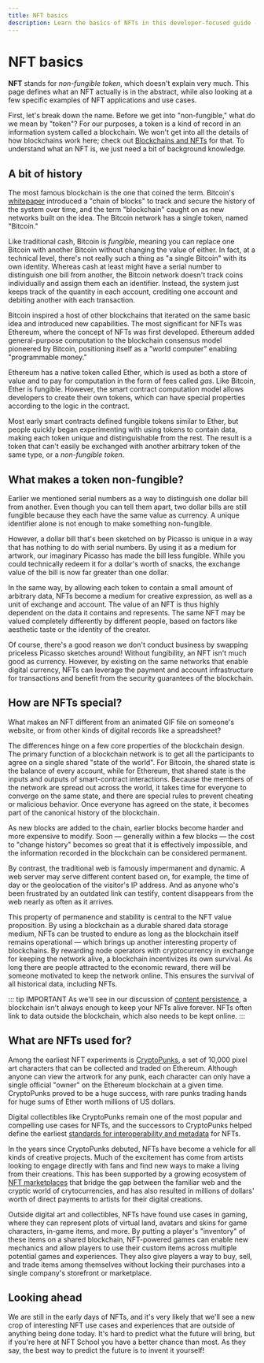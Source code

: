 ```yaml
---
title: NFT basics
description: Learn the basics of NFTs in this developer-focused guide - what they are, why they are important, and how they are shaping the future of the arts, games, collectibles, and more.
---
```

 # NFT basics

**NFT** stands for _non-fungible token_, which doesn't explain very much. This page defines what an NFT actually is in the abstract, while also looking at a few specific examples of NFT applications and use cases.

First, let's break down the name. Before we get into "non-fungible," what do we mean by "token"? For our purposes, a token is a kind of record in an information system called a blockchain. We won't get into all the details of how blockchains work here; check out [Blockchains and NFTs](./blockchains.md) for that. To understand what an NFT is, we just need a bit of background knowledge.

## A bit of history

The most famous blockchain is the one that coined the term. Bitcoin's [whitepaper](https://bitcoin.org/bitcoin.pdf) introduced a "chain of blocks" to track and secure the history of the system over time, and the term "blockchain" caught on as new networks built on the idea. The Bitcoin network has a single token, named "Bitcoin." 

Like traditional cash, Bitcoin is _fungible_, meaning you can replace one Bitcoin with another Bitcoin without changing the value of either. In fact, at a technical level, there's not really such a thing as "a single Bitcoin" with its own identity. Whereas cash at least might have a serial number to distinguish one bill from another, the Bitcoin network doesn't track coins individually and assign them each an identifier. Instead, the system just keeps track of the quantity in each account, crediting one account and debiting another with each transaction.

Bitcoin inspired a host of other blockchains that iterated on the same basic idea and introduced new capabilities. The most significant for NFTs was Ethereum, where the concept of NFTs was first developed. Ethereum added general-purpose computation to the blockchain consensus model pioneered by Bitcoin, positioning itself as a "world computer" enabling "programmable money." 

Ethereum has a native token called Ether, which is used as both a store of value and to pay for computation in the form of fees called _gas_. Like Bitcoin, Ether is fungible. However, the smart contract computation model allows developers to create their own tokens, which can have special properties according to the logic in the contract. 

Most early smart contracts defined fungible tokens similar to Ether, but people quickly began experimenting with using tokens to contain data, making each token unique and distinguishable from the rest. The result is a token that can't easily be exchanged with another arbitrary token of the same type, or a _non-fungible token_. 

## What makes a token non-fungible?

Earlier we mentioned serial numbers as a way to distinguish one dollar bill from another. Even though you can tell them apart, two dollar bills are still fungible because they each have the same value as currency. A unique identifier alone is not enough to make something non-fungible.

However, a dollar bill that's been sketched on by Picasso is unique in a way that has nothing to do with serial numbers. By using it as a medium for artwork, our imaginary Picasso has made the bill less fungible. While you could technically redeem it for a dollar's worth of snacks, the exchange value of the bill is now far greater than one dollar.

In the same way, by allowing each token to contain a small amount of arbitrary data, NFTs become a medium for creative expression, as well as a unit of exchange and account. The value of an NFT is thus highly dependent on the data it contains and represents. The same NFT may be valued completely differently by different people, based on factors like aesthetic taste or the identity of the creator.

Of course, there's a good reason we don't conduct business by swapping priceless Picasso sketches around! Without fungibility, an NFT isn't much good as currency. However, by existing on the same networks that enable digital currency, NFTs can leverage the payment and account infrastructure for transactions and benefit from the security guarantees of the blockchain.

## How are NFTs special?

What makes an NFT different from an animated GIF file on someone's website, or from other kinds of digital records like a spreadsheet?

The differences hinge on a few core properties of the blockchain design. The primary function of a blockchain network is to get all the participants to agree on a single shared "state of the world". For Bitcoin, the shared state is the balance of every account, while for Ethereum, that shared state is the inputs and outputs of smart-contract interactions. Because the members of the network are spread out across the world, it takes time for everyone to converge on the same state, and there are special rules to prevent cheating or malicious behavior. Once everyone has agreed on the state, it becomes part of the canonical history of the blockchain.

As new blocks are added to the chain, earlier blocks become harder and more expensive to modify. Soon — generally within a few blocks — the cost to "change history" becomes so great that it is effectively impossible, and the information recorded in the blockchain can be considered permanent.

By contrast, the traditional web is famously impermanent and dynamic. A web server may serve different content based on, for example, the time of day or the geolocation of the visitor's IP address. And as anyone who's been frustrated by an outdated link can testify, content disappears from the web nearly as often as it arrives. 

This property of permanence and stability is central to the NFT value proposition. By using a blockchain as a durable shared data storage medium, NFTs can be trusted to endure as long as the blockchain itself remains operational — which brings up another interesting property of blockchains. By rewarding node operators with cryptocurrency in exchange for keeping the network alive, a blockchain incentivizes its own survival. As long there are people attracted to the economic reward, there will be someone motivated to keep the network online. This ensures the survival of all historical data, including NFTs.

::: tip IMPORTANT
As we'll see in our discussion of [content persistence](/concepts/content-persistence.md), a blockchain isn't always enough to keep your NFTs alive forever. NFTs often link to data outside the blockchain, which also needs to be kept online.
:::

## What are NFTs used for?

Among the earliest NFT experiments is [CryptoPunks](https://www.larvalabs.com/cryptopunks), a set of 10,000 pixel art characters that can be collected and traded on Ethereum. Although anyone can view the artwork for any punk, each character can only have a single official "owner" on the Ethereum blockchain at a given time. CryptoPunks proved to be a huge success, with rare punks trading hands for huge sums of Ether worth millions of US dollars.

Digital collectibles like CryptoPunks remain one of the most popular and compelling use cases for NFTs, and the successors to CryptoPunks helped define the earliest [standards for interoperability and metadata](/reference/metadata-schemas.md) for NFTs.

In the years since CryptoPunks debuted, NFTs have become a vehicle for all kinds of creative projects. Much of the excitement has come from artists looking to engage directly with fans and find new ways to make a living from their creations. This has been supported by a growing ecosystem of [NFT marketplaces](/reference/nft-marketplaces.md) that bridge the gap between the familiar web and the cryptic world of crytocurrencies, and has also resulted in millions of dollars' worth of direct payments to artists for their digital creations.

Outside digital art and collectibles, NFTs have found use cases in gaming, where they can represent plots of virtual land, avatars and skins for game characters, in-game items, and more. By putting a player's "inventory" of these items on a shared blockchain, NFT-powered games can enable new mechanics and allow players to use their custom items across multiple potential games and experiences. They also give players a way to buy, sell, and trade items among themselves without locking their purchases into a single company's storefront or marketplace.

## Looking ahead

We are still in the early days of NFTs, and it's very likely that we'll see a new crop of interesting NFT use cases and experiences that are outside of anything being done today. It's hard to predict what the future will bring, but if you're here at NFT School you have a better chance than most. As they say, the best way to predict the future is to invent it yourself!

